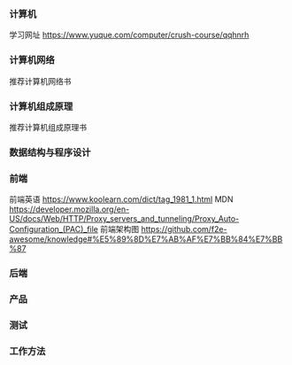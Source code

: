 ### 计算机
 学习网址 https://www.yuque.com/computer/crush-course/qqhnrh
### 计算机网络
  推荐计算机网络书
### 计算机组成原理
  推荐计算机组成原理书
### 数据结构与程序设计

### 前端
前端英语 https://www.koolearn.com/dict/tag_1981_1.html
MDN https://developer.mozilla.org/en-US/docs/Web/HTTP/Proxy_servers_and_tunneling/Proxy_Auto-Configuration_(PAC)_file
前端架构图 https://github.com/f2e-awesome/knowledge#%E5%89%8D%E7%AB%AF%E7%BB%84%E7%BB%87
### 后端

### 产品

### 测试

### 工作方法
